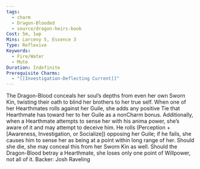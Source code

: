 ```yaml
---
tags:
  - charm
  - Dragon-Blooded
  - source/dragon-heirs-book
Cost: 5m, 1wp
Mins: Larceny 5, Essence 3
Type: Reflexive
Keywords:
  - Fire/Water
  - Mute
Duration: Indefinite
Prerequisite Charms:
  - "[[Investigation-Deflecting Current]]"
---
```

The Dragon-Blood conceals her soul’s depths from even her own Sworn Kin, twisting their oath to blind her brothers to her true self. When one of her Hearthmates rolls against her Guile, she adds any positive Tie that Hearthmate has toward her to her Guile as a nonCharm bonus.
Additionally, when a Hearthmate attempts to sense her with his anima power, she’s aware of it and may attempt to deceive him. He rolls (Perception + [Awareness, Investigation, or Socialize]) opposing her Guile; if he fails, she causes him to sense her as being at a point within long range of her. Should she die, she may conceal this from her Sworn Kin as well.
Should the Dragon-Blood betray a Hearthmate, she loses only one point of Willpower, not all of it.
Backer: Josh Raveling